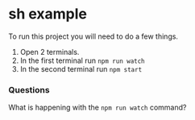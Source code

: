 # sh example
To run this project you will need to do a few things.

  1. Open 2 terminals.
  2. In the first terminal run `npm run watch`
  3. In the second terminal run `npm start`

### Questions
What is happening with the `npm run watch` command?

